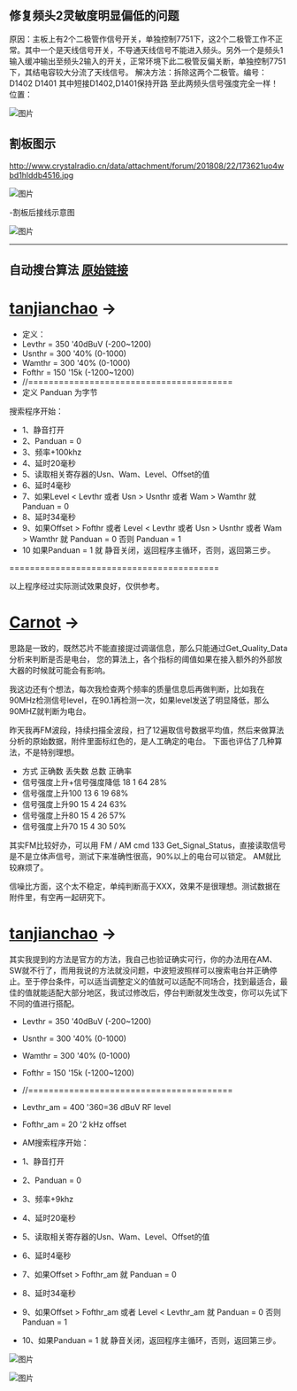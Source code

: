
## 修复频头2灵敏度明显偏低的问题
原因：主板上有2个二极管作信号开关，单独控制7751下，这2个二极管工作不正常。其中一个是天线信号开关，不导通天线信号不能进入频头。另外一个是频头1输入缓冲输出至频头2输入的开关，正常环境下此二极管反偏关断，单独控制7751下，其结电容较大分流了天线信号。
解决方法：拆除这两个二极管。编号：D1402 D1401 其中短接D1402,D1401保持开路
至此两频头信号强度完全一样！
位置：

![图片](https://user-images.githubusercontent.com/490477/207038873-f6e4a156-dbe8-4629-ace3-020e2763ceac.png)

## 割板图示
http://www.crystalradio.cn/data/attachment/forum/201808/22/173621uo4wbd1hlddb4516.jpg

![图片](https://user-images.githubusercontent.com/490477/207040684-c8486f84-6e9a-4068-9952-19e7d99e383a.png)

-割板后接线示意图

![图片](https://user-images.githubusercontent.com/490477/207041290-437d6956-7fef-4431-ab7a-a4b992db377d.png)

- - - 

## 自动搜台算法 [原始链接](http://www.crystalradio.cn/forum.php?mod=viewthread&tid=1672438&extra=page%3D1&page=11)
# [tanjianchao](http://www.crystalradio.cn/home.php?mod=space&uid=12285) ->

- 定义：
- Levthr = 350                                                '40dBuV (-200~1200)
- Usnthr = 300                                                '40%    (0-1000)
- Wamthr = 300                                                '40%    (0-1000)
- Fofthr = 150                                                '15k    (-1200~1200)
- //========================================
- 定义 Panduan 为字节

搜索程序开始：
- 1、静音打开
- 2、Panduan = 0
- 3、频率+100khz
- 4、延时20毫秒
- 5、读取相关寄存器的Usn、Wam、Level、Offset的值
- 6、延时4毫秒
- 7、如果Level < Levthr 或者 Usn > Usnthr 或者 Wam > Wamthr 就 Panduan = 0
- 8、延时34毫秒
- 9、如果Offset > Fofthr 或者 Level < Levthr 或者 Usn > Usnthr 或者 Wam > Wamthr 就 Panduan = 0 否则 Panduan = 1
- 10 如果Panduan = 1 就 静音关闭，返回程序主循环，否则，返回第三步。

=========================================

以上程序经过实际测试效果良好，仅供参考。

# [Carnot](http://www.crystalradio.cn/home.php?mod=space&uid=284664) ->

思路是一致的，既然芯片不能直接提过调谐信息，那么只能通过Get_Quality_Data分析来判断是否是电台，
您的算法上，各个指标的阈值如果在接入额外的外部放大器的时候就可能会有影响。

我这边还有个想法，每次我检查两个频率的质量信息后再做判断，比如我在90MHz检测信号level，在90.1再检测一次，如果level发送了明显降低，那么90MHZ就判断为电台。

昨天我再FM波段，持续扫描全波段，扫了12遍取信号数据平均值，然后来做算法分析的原始数据，附件里面标红色的，是人工确定的电台。
下面也评估了几种算法，不是特别理想。

- 方式 正确数 丢失数 总数 正确率
- 信号强度上升+信号强度降低 18 1 64 28%
- 信号强度上升100 13 6  19 68%
- 信号强度上升90 15 4  24 63%
- 信号强度上升80 15 4  26 57%
- 信号强度上升70 15 4  30 50%



其实FM比较好办，可以用    FM / AM cmd 133 Get_Signal_Status，直接读取信号是不是立体声信号，测试下来准确性很高，90%以上的电台可以锁定。
AM就比较麻烦了。


信噪比方面，这个太不稳定，单纯判断高于XXX，效果不是很理想。测试数据在附件里，有空再一起研究下。

# [tanjianchao](http://www.crystalradio.cn/home.php?mod=space&uid=12285) ->

其实我提到的方法是官方的方法，我自己也验证确实可行，你的办法用在AM、SW就不行了，而用我说的方法就没问题，中波短波照样可以搜索电台并正确停止。至于停台条件，可以适当调整定义的值就可以适配不同场合，找到最适合，最佳的值就能适配大部分地区，我试过修改后，停台判断就发生改变，你可以先试下不同的值进行搭配。
- Levthr = 350                                                '40dBuV (-200~1200)
- Usnthr = 300                                                '40%    (0-1000)
- Wamthr = 300                                                '40%    (0-1000)
- Fofthr = 150                                                '15k    (-1200~1200)
- //========================================
- Levthr_am = 400                                             '360=36 dBuV RF level
- Fofthr_am = 20                                              '2 kHz offset

- AM搜索程序开始：
- 1、静音打开
- 2、Panduan = 0
- 3、频率+9khz
- 4、延时20毫秒
- 5、读取相关寄存器的Usn、Wam、Level、Offset的值
- 6、延时4毫秒
- 7、如果Offset > Fofthr_am 就 Panduan = 0
- 8、延时34毫秒
- 9、如果Offset > Fofthr_am 或者 Level < Levthr_am 就 Panduan = 0 否则 Panduan = 1
- 10、如果Panduan = 1 就 静音关闭，返回程序主循环，否则，返回第三步。

![图片](https://user-images.githubusercontent.com/490477/207059186-3086ebd9-4b63-41d7-abaa-ae61c3c00d31.png)

 ![图片](https://user-images.githubusercontent.com/490477/207059229-13dbede7-639c-4a08-a70e-22b6b30cf3eb.png)


